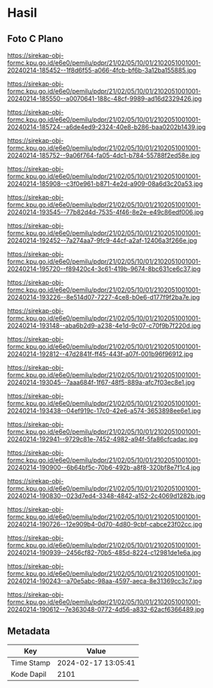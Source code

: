 # Hasil

## Foto C Plano

https://sirekap-obj-formc.kpu.go.id/e6e0/pemilu/pdpr/21/02/05/10/01/2102051001001-20240214-185452--1f8d6f55-a066-4fcb-bf6b-3a12ba155885.jpg

https://sirekap-obj-formc.kpu.go.id/e6e0/pemilu/pdpr/21/02/05/10/01/2102051001001-20240214-185550--a0070641-188c-48cf-9989-ad16d2329426.jpg

https://sirekap-obj-formc.kpu.go.id/e6e0/pemilu/pdpr/21/02/05/10/01/2102051001001-20240214-185724--a6de4ed9-2324-40e8-b286-baa0202b1439.jpg

https://sirekap-obj-formc.kpu.go.id/e6e0/pemilu/pdpr/21/02/05/10/01/2102051001001-20240214-185752--9a06f764-fa05-4dc1-b784-55788f2ed58e.jpg

https://sirekap-obj-formc.kpu.go.id/e6e0/pemilu/pdpr/21/02/05/10/01/2102051001001-20240214-185908--c3f0e961-b871-4e2d-a909-08a6d3c20a53.jpg

https://sirekap-obj-formc.kpu.go.id/e6e0/pemilu/pdpr/21/02/05/10/01/2102051001001-20240214-193545--77b82d4d-7535-4f46-8e2e-e49c86edf006.jpg

https://sirekap-obj-formc.kpu.go.id/e6e0/pemilu/pdpr/21/02/05/10/01/2102051001001-20240214-192452--7a274aa7-9fc9-44cf-a2af-12406a3f266e.jpg

https://sirekap-obj-formc.kpu.go.id/e6e0/pemilu/pdpr/21/02/05/10/01/2102051001001-20240214-195720--f89420c4-3c61-419b-9674-8bc631ce6c37.jpg

https://sirekap-obj-formc.kpu.go.id/e6e0/pemilu/pdpr/21/02/05/10/01/2102051001001-20240214-193226--8e514d07-7227-4ce8-b0e6-d177f9f2ba7e.jpg

https://sirekap-obj-formc.kpu.go.id/e6e0/pemilu/pdpr/21/02/05/10/01/2102051001001-20240214-193148--aba6b2d9-a238-4e1d-9c07-c70f9b7f220d.jpg

https://sirekap-obj-formc.kpu.go.id/e6e0/pemilu/pdpr/21/02/05/10/01/2102051001001-20240214-192812--47d2841f-ff45-443f-a07f-001b96f96912.jpg

https://sirekap-obj-formc.kpu.go.id/e6e0/pemilu/pdpr/21/02/05/10/01/2102051001001-20240214-193045--7aaa684f-1f67-48f5-889a-afc7f03ec8e1.jpg

https://sirekap-obj-formc.kpu.go.id/e6e0/pemilu/pdpr/21/02/05/10/01/2102051001001-20240214-193438--04ef919c-17c0-42e6-a574-3653898ee6e1.jpg

https://sirekap-obj-formc.kpu.go.id/e6e0/pemilu/pdpr/21/02/05/10/01/2102051001001-20240214-192941--9729c81e-7452-4982-a94f-5fa86cfcadac.jpg

https://sirekap-obj-formc.kpu.go.id/e6e0/pemilu/pdpr/21/02/05/10/01/2102051001001-20240214-190900--6b64bf5c-70b6-492b-a8f8-320bf8e7f1c4.jpg

https://sirekap-obj-formc.kpu.go.id/e6e0/pemilu/pdpr/21/02/05/10/01/2102051001001-20240214-190830--023d7ed4-3348-4842-a152-2c4069d1282b.jpg

https://sirekap-obj-formc.kpu.go.id/e6e0/pemilu/pdpr/21/02/05/10/01/2102051001001-20240214-190726--12e909b4-0d70-4d80-9cbf-cabce23f02cc.jpg

https://sirekap-obj-formc.kpu.go.id/e6e0/pemilu/pdpr/21/02/05/10/01/2102051001001-20240214-190939--2456cf82-70b5-485d-8224-c12981de1e6a.jpg

https://sirekap-obj-formc.kpu.go.id/e6e0/pemilu/pdpr/21/02/05/10/01/2102051001001-20240214-190243--a70e5abc-98aa-4597-aeca-8e31369cc3c7.jpg

https://sirekap-obj-formc.kpu.go.id/e6e0/pemilu/pdpr/21/02/05/10/01/2102051001001-20240214-190612--7e363048-0772-4d56-a832-62acf6366489.jpg


## Metadata

| Key        | Value               |
| ---------- | ------------------- |
| Time Stamp | 2024-02-17 13:05:41 |
| Kode Dapil | 2101                |



